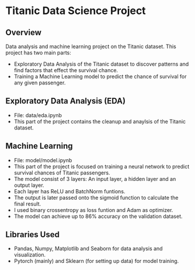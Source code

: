 # Titanic Data Science Project

## Overview
Data analysis and machine learning project on the Titanic dataset. This project has two main parts:
- Exploratory Data Analysis of the Titanic dataset to discover patterns and find factors that effect the survival chance.
- Training a Machine Learning model to predict the chance of survival for any given passenger.

## Exploratory Data Analysis (EDA)
- File: data/eda.ipynb
- This part of the project contains the cleanup and anaylsis of the Titanic dataset.

## Machine Learning
- File: model/model.ipynb
- This part of the project is focused on training a neural network to predict survival chances of Titanic passengers.
- The model consist of 3 layers: An input layer, a hidden layer and an output layer.
- Each layer has ReLU and BatchNorm funtions.
- The output is later passed onto the sigmoid function to calculate the final result.
- I used binary crossentropy as loss funtion and Adam as optimizer.
- The model can achieve up to 86% accuracy on the validation dataset.

## Libraries Used
- Pandas, Numpy, Matplotlib and Seaborn for data analysis and visualization.
- Pytorch (mainly) and Sklearn (for setting up data) for model training.